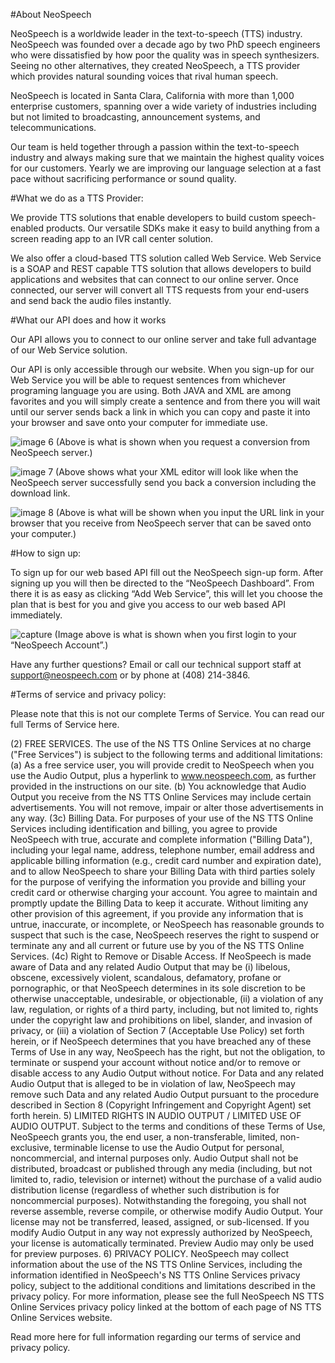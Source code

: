 #About NeoSpeech

NeoSpeech is a worldwide leader in the text-to-speech (TTS) industry. NeoSpeech was founded over a decade ago by two PhD speech engineers who were dissatisfied by how poor the quality was in speech synthesizers. Seeing no other alternatives, they created NeoSpeech, a TTS provider which provides natural sounding voices that rival human speech.


NeoSpeech is located in Santa Clara, California with more than 1,000 enterprise customers, spanning over a wide variety of industries including but not limited to broadcasting, announcement systems, and telecommunications.


Our team is held together through a passion within the text-to-speech industry and always making sure that we maintain the highest quality voices for our customers. Yearly we are improving our language selection at a fast pace without sacrificing performance or sound quality.

#What we do as a TTS Provider:

We provide TTS solutions that enable developers to build custom speech-enabled products. Our versatile SDKs make it easy to build anything from a screen reading app to an IVR call center solution.


We also offer a cloud-based TTS solution called Web Service. Web Service is a SOAP and REST capable TTS solution that allows developers to build applications and websites that can connect to our online server. Once connected, our server will convert all TTS requests from your end-users and send back the audio files instantly.

#What our API does and how it works

Our API allows you to connect to our online server and take full advantage of our Web Service solution.

Our API is only accessible through our website. When you sign-up for our Web Service you will be able to request sentences from whichever programing language you are using. Both JAVA and XML are among favorites and you will simply create a sentence and from there you will wait until our server sends back a link in which you can copy and paste it into your browser and save onto your computer for immediate use.  

![image 6](https://cloud.githubusercontent.com/assets/23058919/19695386/e2c8b0b6-9a97-11e6-8103-ba5314f21d3c.png)
(Above is what is shown when you request a conversion from NeoSpeech server.)

![image 7](https://cloud.githubusercontent.com/assets/23058919/19695390/e58b2acc-9a97-11e6-90ee-a8aaae2dfcfb.png)
(Above shows what your XML editor will look like when the NeoSpeech server successfully send you back a conversion including the download link.

![image 8](https://cloud.githubusercontent.com/assets/23058919/19695411/04a4dd36-9a98-11e6-8cd3-b476683f0ee5.png)
(Above is what will be shown when you input the URL link in your browser that you receive from NeoSpeech server that can be saved onto your computer.)

#How to sign up:

To sign up for our web based API fill out the NeoSpeech sign-up form. After signing up you will then be directed to the “NeoSpeech Dashboard”. From there it is as easy as clicking “Add Web Service”, this will let you choose the plan that is best for you and give you access to our web based API immediately.

![capture](https://cloud.githubusercontent.com/assets/23058919/19695427/15a9be8a-9a98-11e6-8e47-fbfd1148e964.PNG)
(Image above is what is shown when you first login to your “NeoSpeech Account”.)

Have any further questions? Email or call our technical support staff at support@neospeech.com or by phone at (408) 214-3846.

#Terms of service and privacy policy: 

Please note that this is not our complete Terms of Service. You can read our full Terms of Service here.

(2) FREE SERVICES. The use of the NS TTS Online Services at no charge ("Free Services") is subject to the following terms and additional limitations:
(a) As a free service user, you will provide credit to NeoSpeech when you use the Audio Output, plus a hyperlink to www.neospeech.com, as further provided in the instructions on our site.
(b) You acknowledge that Audio Output you receive from the NS TTS Online Services may include certain advertisements. You will not remove, impair or alter those advertisements in any way.
(3c) Billing Data. For purposes of your use of the NS TTS Online Services including identification and billing, you agree to provide NeoSpeech with true, accurate and complete information ("Billing Data"), including your legal name, address, telephone number, email address and applicable billing information (e.g., credit card number and expiration date), and to allow NeoSpeech to share your Billing Data with third parties solely for the purpose of verifying the information you provide and billing your credit card or otherwise charging your account. You agree to maintain and promptly update the Billing Data to keep it accurate. Without limiting any other provision of this agreement, if you provide any information that is untrue, inaccurate, or incomplete, or NeoSpeech has reasonable grounds to suspect that such is the case, NeoSpeech reserves the right to suspend or terminate any and all current or future use by you of the NS TTS Online Services.
(4c) Right to Remove or Disable Access. If NeoSpeech is made aware of Data and any related Audio Output that may be (i) libelous, obscene, excessively violent, scandalous, defamatory, profane or pornographic, or that NeoSpeech determines in its sole discretion to be otherwise unacceptable, undesirable, or objectionable, (ii) a violation of any law, regulation, or rights of a third party, including, but not limited to, rights under the copyright law and prohibitions on libel, slander, and invasion of privacy, or (iii) a violation of Section 7 (Acceptable Use Policy) set forth herein, or if NeoSpeech determines that you have breached any of these Terms of Use in any way, NeoSpeech has the right, but not the obligation, to terminate or suspend your account without notice and/or to remove or disable access to any Audio Output without notice. For Data and any related Audio Output that is alleged to be in violation of law, NeoSpeech may remove such Data and any related Audio Output pursuant to the procedure described in Section 8 (Copyright Infringement and Copyright Agent) set forth herein.
5) LIMITED RIGHTS IN AUDIO OUTPUT / LIMITED USE OF AUDIO OUTPUT. Subject to the terms and conditions of these Terms of Use, NeoSpeech grants you, the end user, a non-transferable, limited, non-exclusive, terminable license to use the Audio Output for personal, noncommercial, and internal purposes only. Audio Output shall not be distributed, broadcast or published through any media (including, but not limited to, radio, television or internet) without the purchase of a valid audio distribution license (regardless of whether such distribution is for noncommercial purposes). Notwithstanding the foregoing, you shall not reverse assemble, reverse compile, or otherwise modify Audio Output. Your license may not be transferred, leased, assigned, or sub-licensed. If you modify Audio Output in any way not expressly authorized by NeoSpeech, your license is automatically terminated. Preview Audio may only be used for preview purposes.
6) PRIVACY POLICY. NeoSpeech may collect information about the use of the NS TTS Online Services, including the information identified in NeoSpeech's NS TTS Online Services privacy policy, subject to the additional conditions and limitations described in the privacy policy. For more information, please see the full NeoSpeech NS TTS Online Services privacy policy linked at the bottom of each page of NS TTS Online Services website.

Read more here for full information regarding our terms of service and privacy policy.

